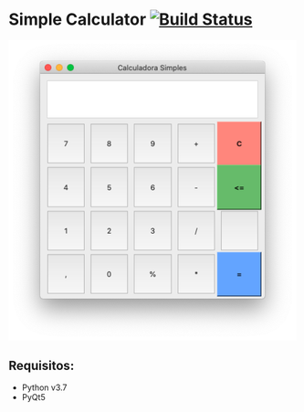 # Simple Calculator [![Build Status](https://travis-ci.com/thoggs/simple-calculator.svg?branch=master)](https://travis-ci.com/thoggs/simple-calculator)


<img src="https://raw.githubusercontent.com/thoggs/simple-calculator/master/images/calculator-img.png" alt=""/>

## Requisitos:

- Python v3.7
- PyQt5
